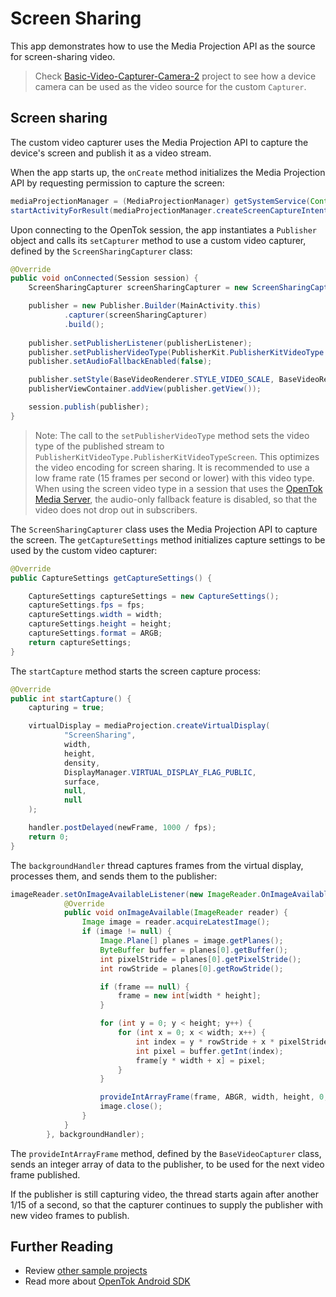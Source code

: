 # Screen Sharing

This app demonstrates how to use the Media Projection API as the source for screen-sharing video.

> Check [Basic-Video-Capturer-Camera-2](../Basic-Video-Capturer-Camera-2) project to see how a device camera can be used as the video source for the custom `Capturer`.

## Screen sharing

The custom video capturer uses the Media Projection API to capture the device's screen and publish it as a video stream.

When the app starts up, the `onCreate` method initializes the Media Projection API by requesting permission to capture the screen:

```java
mediaProjectionManager = (MediaProjectionManager) getSystemService(Context.MEDIA_PROJECTION_SERVICE);
startActivityForResult(mediaProjectionManager.createScreenCaptureIntent(), REQUEST_CODE);
```

Upon connecting to the OpenTok session, the app instantiates a `Publisher` object and calls its `setCapturer` method to use a custom video capturer, defined by the `ScreenSharingCapturer` class:

```java
@Override
public void onConnected(Session session) {
    ScreenSharingCapturer screenSharingCapturer = new ScreenSharingCapturer(MainActivity.this, mediaProjection);

    publisher = new Publisher.Builder(MainActivity.this)
            .capturer(screenSharingCapturer)
            .build();
            
    publisher.setPublisherListener(publisherListener);
    publisher.setPublisherVideoType(PublisherKit.PublisherKitVideoType.PublisherKitVideoTypeScreen);
    publisher.setAudioFallbackEnabled(false);

    publisher.setStyle(BaseVideoRenderer.STYLE_VIDEO_SCALE, BaseVideoRenderer.STYLE_VIDEO_FILL);
    publisherViewContainer.addView(publisher.getView());

    session.publish(publisher);
}
```

> Note: The call to the `setPublisherVideoType` method sets the video type of the published stream to `PublisherKitVideoType.PublisherKitVideoTypeScreen`. This optimizes the video encoding for screen sharing. It is recommended to use a low frame rate (15 frames per second or lower) with this video type. When using the screen video type in a session that uses the [OpenTok Media Server](https://tokbox.com/opentok/tutorials/create-session/#media-mode), the audio-only fallback feature is disabled, so that the video does not drop out in subscribers.

The `ScreenSharingCapturer` class uses the Media Projection API to capture the screen. The `getCaptureSettings` method initializes capture settings to be used by the custom video capturer:

```java
@Override
public CaptureSettings getCaptureSettings() {

    CaptureSettings captureSettings = new CaptureSettings();
    captureSettings.fps = fps;
    captureSettings.width = width;
    captureSettings.height = height;
    captureSettings.format = ARGB;
    return captureSettings;
}
```

The `startCapture` method starts the screen capture process:

```java
@Override
public int startCapture() {
    capturing = true;

    virtualDisplay = mediaProjection.createVirtualDisplay(
            "ScreenSharing",
            width,
            height,
            density,
            DisplayManager.VIRTUAL_DISPLAY_FLAG_PUBLIC,
            surface,
            null,
            null
    );

    handler.postDelayed(newFrame, 1000 / fps);
    return 0;
}
```

The `backgroundHandler` thread captures frames from the virtual display, processes them, and sends them to the publisher:

```java
imageReader.setOnImageAvailableListener(new ImageReader.OnImageAvailableListener() {
            @Override
            public void onImageAvailable(ImageReader reader) {
                Image image = reader.acquireLatestImage();
                if (image != null) {
                    Image.Plane[] planes = image.getPlanes();
                    ByteBuffer buffer = planes[0].getBuffer();
                    int pixelStride = planes[0].getPixelStride();
                    int rowStride = planes[0].getRowStride();

                    if (frame == null) {
                        frame = new int[width * height];
                    }

                    for (int y = 0; y < height; y++) {
                        for (int x = 0; x < width; x++) {
                            int index = y * rowStride + x * pixelStride;
                            int pixel = buffer.getInt(index);
                            frame[y * width + x] = pixel;
                        }
                    }

                    provideIntArrayFrame(frame, ABGR, width, height, 0, false);
                    image.close();
                }
            }
        }, backgroundHandler);
```

The `provideIntArrayFrame` method, defined by the `BaseVideoCapturer` class, sends an integer array of data to the publisher, to be used for the next video frame published.

If the publisher is still capturing video, the thread starts again after another 1/15 of a second, so that the capturer continues to supply the publisher with new video frames to publish.

## Further Reading

* Review [other sample projects](../)
* Read more about [OpenTok Android SDK](https://tokbox.com/developer/sdks/android/)
